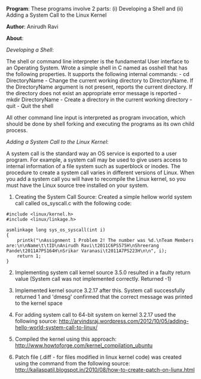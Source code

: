 **Program**: These programs involve 2 parts: (i) Developing a Shell and (ii) Adding a System Call to the Linux Kernel

**Author**: Anirudh Ravi

**About**:

*Developing a Shell*:

The shell or command line interpreter is the fundamental User interface to an Operating System. Wrote a simple shell in C named as osshell that has the following properties. It supports the following internal commands:
	- cd DirectoryName - Change the current working directory to DirectoryName. If the DirectoryName argument is not present, reports the current directory. If the directory does not exist an appropriate error message is reported
	- mkdir DirectoryName - Create a directory in the current working directory
	- quit - Quit the shell

All other command line input is interpreted as program invocation, which should be done by shell forking and
executing the programs as its own child process.

*Adding a System Call to the Linux Kernel*:

A system call is the standard way an OS service is exported to a user program. For example, a system call may be used to give users access to internal information of a file system such as superblock or inodes. The procedure to create a system call varies in different versions of Linux. When you add a system call you will have to recompile the Linux kernel, so you must have the Linux source tree installed on your system.

1. Creating the System Call Source: Created a simple hellow world system call called os_syscall.c with the following code:

```
#include <linux/kernel.h>
#include <linux/linkage.h>

asmlinkage long sys_os_syscall(int i)
{
	printk("\nAssignment 1 Problem 2! The number was %d.\nTeam Members are:\n\nName\t\tID\nAnirudh Ravi\t2011C6PS575H\nShreerang Pande\t2011A7PS164H\nSrikar Varanasi\t2011A7PS223H\n\n", i);
	return 1;
}
```
2. Implementing system call kernel source 3.5.0 resulted in a faulty return value (System call was not implemented correctly. Returned -1)

3. Implemented kernel source 3.2.17 after this. System call successfully returned 1 and 'dmesg' confirmed that the correct message was printed to the kernel space

4. For adding system call to 64-bit system on kernel 3.2.17 used the following source: http://arvindsraj.wordpress.com/2012/10/05/adding-hello-world-system-call-to-linux/

5. Compiled the kernel using this approach: http://www.howtoforge.com/kernel_compilation_ubuntu

6. Patch file (.diff - for files modified in linux kernel code) was created using the command from the following source: http://kailaspatil.blogspot.in/2010/08/how-to-create-patch-on-liunx.html
